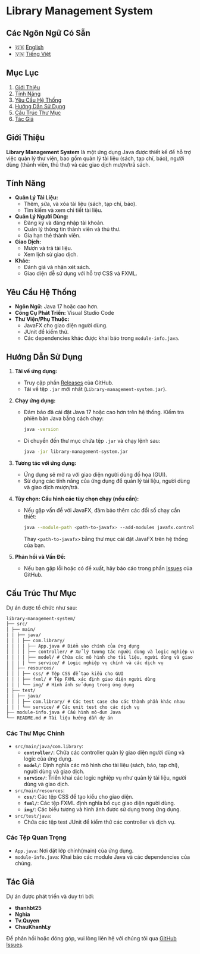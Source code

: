 
# Library Management System

## Các Ngôn Ngữ Có Sẵn
- 🇬🇧 [English](README.md)
- 🇻🇳 [Tiếng Việt](README.vi.md)

## Mục Lục
1. [Giới Thiệu](#giới-thiệu)
2. [Tính Năng](#tính-năng)
3. [Yêu Cầu Hệ Thống](#yêu-cầu-hệ-thống)
4. [Hướng Dẫn Sử Dụng](#hướng-dẫn-sử-dụng)
5. [Cấu Trúc Thư Mục](#cấu-trúc-thư-mục)
6. [Tác Giả](#tác-giả)

## Giới Thiệu
**Library Management System** là một ứng dụng Java được thiết kế để hỗ trợ việc quản lý thư viện, bao gồm quản lý tài liệu (sách, tạp chí, báo), người dùng (thành viên, thủ thư) và các giao dịch mượn/trả sách.

## Tính Năng
- **Quản Lý Tài Liệu:**
  - Thêm, sửa, và xóa tài liệu (sách, tạp chí, báo).
  - Tìm kiếm và xem chi tiết tài liệu.
- **Quản Lý Người Dùng:**
  - Đăng ký và đăng nhập tài khoản.
  - Quản lý thông tin thành viên và thủ thư.
  - Gia hạn thẻ thành viên.
- **Giao Dịch:**
  - Mượn và trả tài liệu.
  - Xem lịch sử giao dịch.
- **Khác:**
  - Đánh giá và nhận xét sách.
  - Giao diện dễ sử dụng với hỗ trợ CSS và FXML.

## Yêu Cầu Hệ Thống
- **Ngôn Ngữ:** Java 17 hoặc cao hơn.
- **Công Cụ Phát Triển:** Visual Studio Code
- **Thư Viện/Phụ Thuộc:**
  - JavaFX cho giao diện người dùng.
  - JUnit để kiểm thử.
  - Các dependencies khác được khai báo trong `module-info.java`.

## Hướng Dẫn Sử Dụng

1. **Tải về ứng dụng:**
   - Truy cập phần [Releases](https://github.com/Nezuko1909/Library_Management_Application/releases) của GitHub.
   - Tải về tệp `.jar` mới nhất (`Library-management-system.jar`).

2. **Chạy ứng dụng:**
   - Đảm bảo đã cài đặt Java 17 hoặc cao hơn trên hệ thống. Kiểm tra phiên bản Java bằng cách chạy:
     ```bash
     java -version
     ```
   - Di chuyển đến thư mục chứa tệp `.jar` và chạy lệnh sau:
     ```bash
     java -jar library-management-system.jar
     ```

3. **Tương tác với ứng dụng:**
   - Ứng dụng sẽ mở ra với giao diện người dùng đồ họa (GUI).
   - Sử dụng các tính năng của ứng dụng để quản lý tài liệu, người dùng và giao dịch mượn/trả.

4. **Tùy chọn: Cấu hình các tùy chọn chạy (nếu cần):**
   - Nếu gặp vấn đề với JavaFX, đảm bảo thêm các đối số chạy cần thiết:
     ```bash
     java --module-path <path-to-javafx> --add-modules javafx.controls,javafx.fxml -jar library-management-system.jar
     ```
     Thay `<path-to-javafx>` bằng thư mục cài đặt JavaFX trên hệ thống của bạn.

5. **Phản hồi và Vấn Đề:**
   - Nếu bạn gặp lỗi hoặc có đề xuất, hãy báo cáo trong phần [Issues](https://github.com/Nezuko1909/Library_Management_Application/issues) của GitHub.

## Cấu Trúc Thư Mục

Dự án được tổ chức như sau:
```markdown
library-management-system/ 
├── src/ 
│ ├── main/ 
│ │ ├── java/ 
│ │ │ ├── com.library/ 
│ │ │ │ ├── App.java # Điểm vào chính của ứng dụng 
│ │ │ │ ├── controller/ # Xử lý tương tác người dùng và logic nghiệp vụ 
│ │ │ │ ├── model/ # Chứa các mô hình cho tài liệu, người dùng và giao dịch 
│ │ │ │ └── service/ # Logic nghiệp vụ chính và các dịch vụ 
│ │ ├── resources/ 
│ │ │ ├── css/ # Tệp CSS để tạo kiểu cho GUI 
│ │ │ ├── fxml/ # Tệp FXML xác định giao diện người dùng 
│ │ │ └── img/ # Hình ảnh sử dụng trong ứng dụng 
│ ├── test/ 
│ │ ├── java/ 
│ │ │ ├── com.library/ # Các test case cho các thành phần khác nhau 
│ │ │ └── service/ # Các unit test cho các dịch vụ 
├── module-info.java # Cấu hình mô-đun Java 
└── README.md # Tài liệu hướng dẫn dự án
```

### Các Thư Mục Chính
- `src/main/java/com.library`:
  - **`controller/`**: Chứa các controller quản lý giao diện người dùng và logic của ứng dụng.
  - **`model/`**: Định nghĩa các mô hình cho tài liệu (sách, báo, tạp chí), người dùng và giao dịch.
  - **`service/`**: Triển khai các logic nghiệp vụ như quản lý tài liệu, người dùng và giao dịch.
- `src/main/resources`:
  - **`css/`**: Các tệp CSS để tạo kiểu cho giao diện.
  - **`fxml/`**: Các tệp FXML định nghĩa bố cục giao diện người dùng.
  - **`img/`**: Các biểu tượng và hình ảnh được sử dụng trong ứng dụng.
- `src/test/java`:
  - Chứa các tệp test JUnit để kiểm thử các controller và dịch vụ.

### Các Tệp Quan Trọng
- `App.java`: Nơi đặt lớp chính(main) của ứng dụng.
- `module-info.java`: Khai báo các module Java và các dependencies của chúng.

## Tác Giả

Dự án được phát triển và duy trì bởi:

- **thanhbt25**
- **Nghia**
- **Tv.Quyen**
- **ChauKhanhLy**

Để phản hồi hoặc đóng góp, vui lòng liên hệ với chúng tôi qua [GitHub Issues](https://github.com/Nezuko1909/Library_Management_Application/issues).
